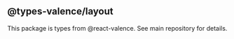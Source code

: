 ## @types-valence/layout

This package is types from @react-valence. See main repository for details.
